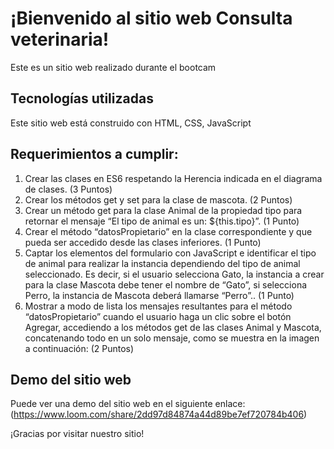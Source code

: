 # ¡Bienvenido al sitio web Consulta veterinaria!

Este es un sitio web realizado durante el bootcam

## Tecnologías utilizadas
Este sitio web está construido con HTML, CSS, JavaScript

## Requerimientos a cumplir:
1. Crear las clases en ES6 respetando la Herencia indicada en el diagrama de clases.
(3 Puntos)
2. Crear los métodos get y set para la clase de mascota. (2 Puntos)
3. Crear un método get para la clase Animal de la propiedad tipo para retornar el
mensaje “El tipo de animal es un: ${this.tipo}”. (1 Punto)
4. Crear el método “datosPropietario” en la clase correspondiente y que pueda ser
accedido desde las clases inferiores. (1 Punto)
5. Captar los elementos del formulario con JavaScript e identificar el tipo de animal
para realizar la instancia dependiendo del tipo de animal seleccionado. Es decir, si el
usuario selecciona Gato, la instancia a crear para la clase Mascota debe tener el
nombre de “Gato”, si selecciona Perro, la instancia de Mascota deberá llamarse
“Perro”.. (1 Punto)
6. Mostrar a modo de lista los mensajes resultantes para el método “datosPropietario”
cuando el usuario haga un clic sobre el botón Agregar, accediendo a los métodos get
de las clases Animal y Mascota, concatenando todo en un solo mensaje, como se
muestra en la imagen a continuación: (2 Puntos)

## Demo del sitio web
Puede ver una demo del sitio web en el siguiente enlace: (https://www.loom.com/share/2dd97d84874a44d89be7ef720784b406)

¡Gracias por visitar nuestro sitio!









